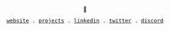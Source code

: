 <p align="center">🌙</p>
<p align="center">
  <samp>
    <a href="https://azuradara.dev">website</a> .
    <a href="https://github.com/azuradara?tab=repositories">projects</a> .
    <a href="https://linkedin.com/in/azuradara">linkedin</a> .
    <a href="https://twitter.com/azuradara">twitter</a> .
    <a href="https://discord.com/users/888536587934236732">discord</a>
  </samp>
</p>
